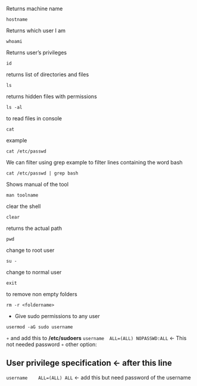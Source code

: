Returns machine name
```
hostname
``` 
Returns which user I am
```
whoami
```
Returns user’s privileges
```
id
```
returns list of directories and files
```
ls
```
returns hidden files with permissions
```
ls -al
```
to read files in console
```
cat
``` 
example
```
cat /etc/passwd
``` 
We can filter using grep
example to filter lines containing the word bash 
```
cat /etc/passwd | grep bash
```
Shows manual of the tool
```
man toolname
```
clear the shell
```
clear
```
returns the actual path
```
pwd
```
change to root user
```
su -
```
change to normal user
```
exit
```
to remove non empty folders
```
rm -r <foldername>
``` 
   
- Give sudo permissions to any user
```
usermod -aG sudo username
```
◦ and add this to <strong>/etc/sudoers</strong>
``` username  ALL=(ALL) NOPASSWD:ALL ``` ← This not needed password
◦ other option:
## User privilege specification ← after this line
``` username    ALL=(ALL) ALL ``` ← add this but need password of the username

